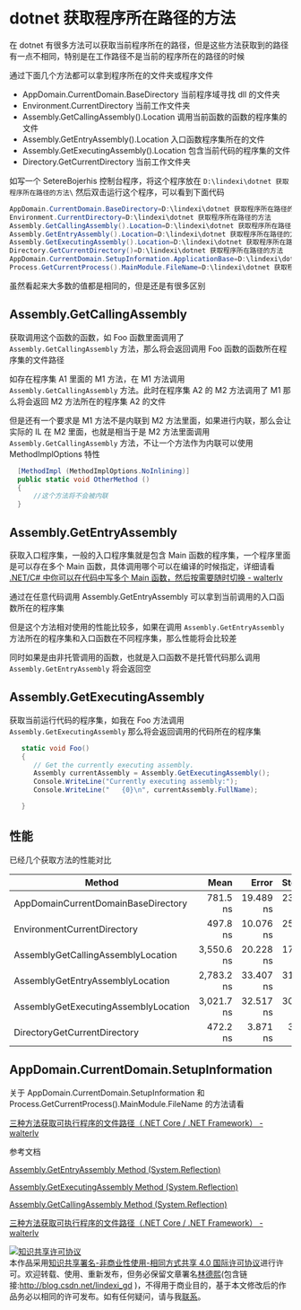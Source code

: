 
# dotnet 获取程序所在路径的方法

在 dotnet 有很多方法可以获取当前程序所在的路径，但是这些方法获取到的路径有一点不相同，特别是在工作路径不是当前的程序所在的路径的时候

<!--more-->



通过下面几个方法都可以拿到程序所在的文件夹或程序文件

- AppDomain.CurrentDomain.BaseDirectory 当前程序域寻找 dll 的文件夹
- Environment.CurrentDirectory 当前工作文件夹
- Assembly.GetCallingAssembly().Location 调用当前函数的函数的程序集的文件
- Assembly.GetEntryAssembly().Location 入口函数程序集所在的文件
- Assembly.GetExecutingAssembly().Location 包含当前代码的程序集的文件
- Directory.GetCurrentDirectory 当前工作文件夹

如写一个 SetereBojerhis 控制台程序，将这个程序放在 `D:\lindexi\dotnet 获取程序所在路径的方法\` 然后双击运行这个程序，可以看到下面代码

```csharp
AppDomain.CurrentDomain.BaseDirectory=D:\lindexi\dotnet 获取程序所在路径的方法\
Environment.CurrentDirectory=D:\lindexi\dotnet 获取程序所在路径的方法
Assembly.GetCallingAssembly().Location=D:\lindexi\dotnet 获取程序所在路径的方法\SetereBojerhis.exe
Assembly.GetEntryAssembly().Location=D:\lindexi\dotnet 获取程序所在路径的方法\SetereBojerhis.exe
Assembly.GetExecutingAssembly().Location=D:\lindexi\dotnet 获取程序所在路径的方法\SetereBojerhis.exe
Directory.GetCurrentDirectory()=D:\lindexi\dotnet 获取程序所在路径的方法
AppDomain.CurrentDomain.SetupInformation.ApplicationBase=D:\lindexi\dotnet 获取程序所在路径的方法\
Process.GetCurrentProcess().MainModule.FileName=D:\lindexi\dotnet 获取程序所在路径的方法\SetereBojerhis.exe
```

虽然看起来大多数的值都是相同的，但是还是有很多区别

## Assembly.GetCallingAssembly

获取调用这个函数的函数，如 Foo 函数里面调用了 `Assembly.GetCallingAssembly` 方法，那么将会返回调用 Foo 函数的函数所在程序集的文件路径

如存在程序集 A1 里面的 M1 方法，在 M1 方法调用 `Assembly.GetCallingAssembly` 方法。此时在程序集 A2 的 M2 方法调用了 M1 那么将会返回 M2 方法所在的程序集 A2 的文件

但是还有一个要求是 M1 方法不是内联到 M2 方法里面，如果进行内联，那么会让实际的 IL 在 M2 里面，也就是相当于是 M2 方法里面调用 `Assembly.GetCallingAssembly` 方法，不让一个方法作为内联可以使用 MethodImplOptions 特性

```csharp
  [MethodImpl (MethodImplOptions.NoInlining)]
  public static void OtherMethod () 
  {
      //这个方法将不会被内联
  }
```

## Assembly.GetEntryAssembly

获取入口程序集，一般的入口程序集就是包含 Main 函数的程序集，一个程序里面是可以存在多个 Main 函数，具体调用哪个可以在编译的时候指定，详细请看 [.NET/C# 中你可以在代码中写多个 Main 函数，然后按需要随时切换 - walterlv](https://walterlv.com/post/write-multiple-main-and-related-startup-codes.html )

通过在任意代码调用 Assembly.GetEntryAssembly 可以拿到当前调用的入口函数所在的程序集

但是这个方法相对使用的性能比较多，如果在调用 `Assembly.GetEntryAssembly` 方法所在的程序集和入口函数在不同程序集，那么性能将会比较差

同时如果是由非托管调用的函数，也就是入口函数不是托管代码那么调用 `Assembly.GetEntryAssembly` 将会返回空


## Assembly.GetExecutingAssembly

获取当前运行代码的程序集，如我在 Foo 方法调用 `Assembly.GetExecutingAssembly` 那么将会返回调用的代码所在的程序集

```csharp
   static void Foo()
   {
      // Get the currently executing assembly.
      Assembly currentAssembly = Assembly.GetExecutingAssembly();
      Console.WriteLine("Currently executing assembly:");
      Console.WriteLine("   {0}\n", currentAssembly.FullName);

   }
```

## 性能

已经几个获取方法的性能对比



|                               Method |       Mean |     Error |    StdDev |     Median |
|------------------------------------- |-----------:|----------:|----------:|-----------:|
|  AppDomainCurrentDomainBaseDirectory |   781.5 ns | 19.489 ns | 23.200 ns |   781.4 ns |
|          EnvironmentCurrentDirectory |   497.8 ns | 10.076 ns | 25.464 ns |   486.2 ns |
|   AssemblyGetCallingAssemblyLocation | 3,550.6 ns | 20.228 ns | 17.932 ns | 3,555.4 ns |
|     AssemblyGetEntryAssemblyLocation | 2,783.2 ns | 33.407 ns | 31.249 ns | 2,791.1 ns |
| AssemblyGetExecutingAssemblyLocation | 3,021.7 ns | 32.517 ns | 30.416 ns | 3,018.8 ns |
|         DirectoryGetCurrentDirectory |   472.2 ns |  3.871 ns |  3.621 ns |   471.4 ns |

## AppDomain.CurrentDomain.SetupInformation

关于 AppDomain.CurrentDomain.SetupInformation 和 Process.GetCurrentProcess().MainModule.FileName 的方法请看

[三种方法获取可执行程序的文件路径（.NET Core / .NET Framework） - walterlv](https://walterlv.com/post/get-current-executable-file-path.html#%E4%BD%BF%E7%94%A8%E5%BA%94%E7%94%A8%E7%A8%8B%E5%BA%8F%E5%9F%9F%E4%BF%A1%E6%81%AF%E8%8E%B7%E5%8F%96 )

参考文档

[Assembly.GetEntryAssembly Method (System.Reflection)](https://docs.microsoft.com/en-us/dotnet/api/system.reflection.assembly.getentryassembly?view=netframework-4.7.2 )

[Assembly.GetExecutingAssembly Method (System.Reflection)](https://docs.microsoft.com/en-us/dotnet/api/system.reflection.assembly.getexecutingassembly?view=netframework-4.7.2 )

[Assembly.GetCallingAssembly Method (System.Reflection)](https://docs.microsoft.com/en-us/dotnet/api/system.reflection.assembly.getcallingassembly?view=netframework-4.7.2#System_Reflection_Assembly_GetCallingAssembly )

[三种方法获取可执行程序的文件路径（.NET Core / .NET Framework） - walterlv](https://walterlv.com/post/get-current-executable-file-path.html#%E4%BD%BF%E7%94%A8%E5%BA%94%E7%94%A8%E7%A8%8B%E5%BA%8F%E5%9F%9F%E4%BF%A1%E6%81%AF%E8%8E%B7%E5%8F%96 )





<a rel="license" href="http://creativecommons.org/licenses/by-nc-sa/4.0/"><img alt="知识共享许可协议" style="border-width:0" src="https://licensebuttons.net/l/by-nc-sa/4.0/88x31.png" /></a><br />本作品采用<a rel="license" href="http://creativecommons.org/licenses/by-nc-sa/4.0/">知识共享署名-非商业性使用-相同方式共享 4.0 国际许可协议</a>进行许可。欢迎转载、使用、重新发布，但务必保留文章署名[林德熙](http://blog.csdn.net/lindexi_gd)(包含链接:http://blog.csdn.net/lindexi_gd )，不得用于商业目的，基于本文修改后的作品务必以相同的许可发布。如有任何疑问，请与我[联系](mailto:lindexi_gd@163.com)。